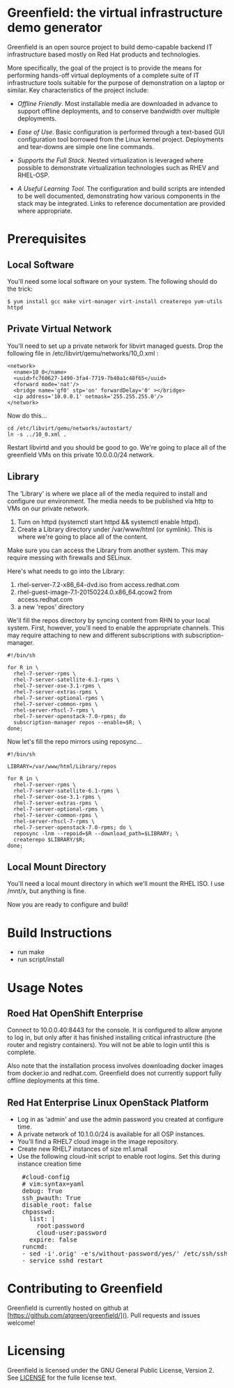 Greenfield: the virtual infrastructure demo generator
===================================================== 
Greenfield is an open source project to build demo-capable backend IT
infrastructure based mostly on Red Hat products and technologies.

More specifically, the goal of the project is to provide the means for
performing hands-off virtual deployments of a complete suite of IT
infrastructure tools suitable for the purpose of demonstration on a
laptop or similar.  Key characteristics of the project include:

* *Offline Friendly*.  Most installable media are downloaded in advance
to support offline deployments, and to conserve bandwidth over
multiple deployments.

* *Ease of Use*. Basic configuration is performed through a text-based
GUI configuration tool borrowed from the Linux kernel project.
Deployments and tear-downs are simple one line commands.

* *Supports the Full Stack*. Nested virtualization is leveraged where
possible to demonstrate virtualization technologies such as RHEV and
RHEL-OSP.

* *A Useful Learning Tool*. The configuration and build scripts are
intended to be well documented, demonstrating how various components
in the stack may be integrated.  Links to reference documentation are
provided where appropriate.

Prerequisites
=============

Local Software
--------------

You'll need some local software on your system.  The following should do the trick:

    $ yum install gcc make virt-manager virt-install createrepo yum-utils httpd

Private Virtual Network
-----------------------

You'll need to set up a private network for libvirt managed guests.
Drop the following file in /etc/libvirt/qemu/networks/10_0.xml :

    <network>
      <name>10_0</name>
      <uuid>fc760627-1490-3fa4-7719-7b40a1c48f65</uuid>
      <forward mode='nat'/>
      <bridge name='gf0' stp='on' forwardDelay='0' ></bridge>
      <ip address='10.0.0.1' netmask='255.255.255.0'/>
    </network>

Now do this...

    cd /etc/libvirt/qemu/networks/autostart/
    ln -s ../10_0.xml .

Restart libvirtd and you should be good to go.  We're going to place
all of the greenfield VMs on this private 10.0.0.0/24 network.


Library
------

The 'Library' is where we place all of the media required to install
and configure our environment.  The media needs to be published via
http to VMs on our private network.  

1. Turn on httpd (systemctl start httpd && systemctl enable httpd).
2. Create a Library directory under /var/www/html (or symlink).  This is where we're
   going to place all of the content.  

Make sure you can access the Library from another system.  This may
require messing with firewalls and SELinux.

Here's what needs to go into the Library:

1. rhel-server-7.2-x86_64-dvd.iso from access.redhat.com
2. rhel-guest-image-7.1-20150224.0.x86_64.qcow2 from access.redhat.com
3. a new 'repos' directory

We'll fill the repos directory by syncing content from RHN to your
local system.  First, however, you'll need to enable the appropriate
channels.  This may require attaching to new and different
subscriptions with subscription-manager.

    #!/bin/sh

    for R in \
      rhel-7-server-rpms \
      rhel-7-server-satellite-6.1-rpms \
      rhel-7-server-ose-3.1-rpms \
      rhel-7-server-extras-rpms \
      rhel-7-server-optional-rpms \
      rhel-7-server-common-rpms \
      rhel-server-rhscl-7-rpms \
      rhel-7-server-openstack-7.0-rpms; do
      subscription-manager repos --enable=$R; \
    done;



Now let's fill the repo mirrors using reposync...

    #!/bin/sh
        
    LIBRARY=/var/www/html/Library/repos
    
    for R in \
      rhel-7-server-rpms \
      rhel-7-server-satellite-6.1-rpms \
      rhel-7-server-ose-3.1-rpms \
      rhel-7-server-extras-rpms \
      rhel-7-server-optional-rpms \
      rhel-7-server-common-rpms \
      rhel-server-rhscl-7-rpms \
      rhel-7-server-openstack-7.0-rpms; do \
      reposync -lnm --repoid=$R --download_path=$LIBRARY; \
      createrepo $LIBRARY/$R; 
    done;


Local Mount Directory
---------------------

You'll need a local mount directory in which we'll mount the RHEL
ISO. I use /mnt/x, but anything is fine.

Now you are ready to configure and build!


Build Instructions
==================
* run make
* run script/install


Usage Notes
===========

Roed Hat OpenShift Enterprise
----------------------------

Connect to 10.0.0.40:8443 for the console.  It is configured to allow
anyone to log in, but only after it has finished installing critical
infrastructure (the router and registry containers).  You will not be
able to login until this is complete.

Also note that the installation process involves downloading docker
images from docker.io and redhat.com.  Greenfield does not currently
support fully offline deployments at this time.


Red Hat Enterprise Linux OpenStack Platform
-------------------------------------------
 
* Log in as 'admin' and use the admin password you created at configure
time.
* A private network of 10.1.0.0/24 is available for all OSP instances.
* You'll find a RHEL7 cloud image in the image repository.
* Create new RHEL7 instances of size m1.small
* Use the following cloud-init script to enable root logins.  Set this
  during instance creation time

<pre>
    #cloud-config
    # vim:syntax=yaml
    debug: True
    ssh_pwauth: True
    disable_root: false
    chpasswd:
      list: |
        root:password
        cloud-user:password
      expire: false
    runcmd:
    - sed -i'.orig' -e's/without-password/yes/' /etc/ssh/sshd_config
    - service sshd restart
</pre>

Contributing to Greenfield
==========================
Greenfield is currently hosted on github at
[https://github.com/atgreen/greenfield/]().  Pull requests and issues
welcome!


Licensing
=========
Greenfield is licensed under the GNU General Public License, Version
2. See [LICENSE](https://github.com/atgreen/greenfield/blob/master/LICENSE)
for the fulle license text.


